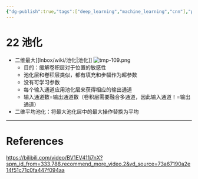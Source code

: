 ```yaml
---
{"dg-publish":true,"tags":["deep_learning","machine_learning","cnn"],"permalink":"/Inbox/study/人工智能/机器学习/深度学习/李沐学深度学习/22 池化/","dgPassFrontmatter":true}
---
```





# 22 池化
- 二维最大[[Inbox/wiki/池化\|池化]]
    ![tmp-109.png](/img/user/Assets/attachments/tmp/tmp-109.png)
	- 目的：缓解卷积层对于位置的敏感性
	- 池化层和卷积层类似，都有填充和步幅作为超参数
	- 没有可学习参数
	- 每个输入通道应用池化层来获得相应的输出通道
	- 输入通道数=输出通道数（卷积层需要融合多通道，因此输入通道！=输出通道）
- 二维平均池化：将最大池化层中的最大操作替换为平均
---
# References
https://bilibili.com/video/BV1EV411j7nX?spm_id_from=333.788.recommend_more_video.2&vd_source=73a67190a2e14f51c71c0fa447f094aa